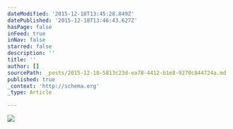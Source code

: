 ```yaml
---
dateModified: '2015-12-18T13:45:28.849Z'
datePublished: '2015-12-18T13:46:43.627Z'
hasPage: false
inFeed: true
inNav: false
starred: false
description: ''
title: ''
author: []
sourcePath: _posts/2015-12-18-5813c23d-ea78-4412-b1e8-9270c844724a.md
published: true
_context: 'http://schema.org'
_type: Article

---
```

![](https://the-grid-user-content.s3-us-west-2.amazonaws.com/09e392fd-089f-408b-a109-98fab8da8030.jpg)